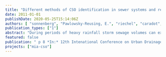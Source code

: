 ```yaml
---
title: "Different methods of CSO identification in sewer systems and receiving waters"
date: 2011-01-01
publishDate: 2020-05-25T15:14:06Z
authors: [ "sonnenberg", "Pawlowsky-Reusing, E.", "riechel", "caradot", "Toth, E.", "matzinger", "rouault" ]
publication_types: ["1"]
abstract: "During periods of heavy rainfall storm sewage volumes can exceed the capacity of combined sewer systems and overflow to surface water bodies. Combined sewer overflows (CSO) cause significant impacts on the water quality and their identification is crucial to plan CSO control programs or to fulfil legal requirements. This paper proposes and demonstrates six different methods to identify the occurrence of CSO based on information on the sewer system alone (methods 1 and 2), in combination with rain data (methods 3 and 4) or in combination with water quality data of the receiving surface water (methods 5 and 6). The methods provide different information on CSO, from occurrence to pollution load and impacts in receiving surface water. The methods introduced have all been applied to the Berlin urban water system. Based on these experiences they are compared considering the effort needed for their application, the required data and the obtained output. It is concluded that certainty of CSO identification can be increased by combining some of the presented methods."
featured: false
publication: " p 8 *In:* 12th Intenational Conference on Urban Drainage. Porto Alegre, Brazil. 11-16 September 2011"
projects: ["mia-cso"]
---
```



